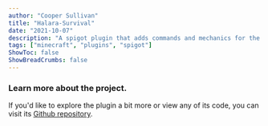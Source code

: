 ```yaml
---
author: "Cooper Sullivan"
title: "Halara-Survival"
date: "2021-10-07"
description: "A spigot plugin that adds commands and mechanics for the Survival server on Halara Network."
tags: ["minecraft", "plugins", "spigot"]
ShowToc: false
ShowBreadCrumbs: false
---
```


### Learn more about the project.
If you'd like to explore the plugin a bit more or view any of its code, you can visit its [Github repository](https://Github.com/coopersully/halara-survival).